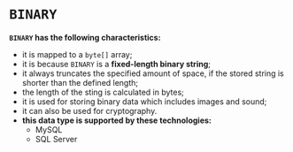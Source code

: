 # `BINARY`
**`BINARY` has the following characteristics:**
- it is mapped to a `byte[]` array;
- it is because `BINARY` is a **fixed-length binary string**;
- it always truncates the specified amount of space, if the stored string
  is shorter than the defined length;
- the length of the sting is calculated in bytes;
- it is used for storing binary data which includes images and sound;
- it can also be used for cryptography.
- **this data type is supported by these technologies:**
  - MySQL
  - SQL Server